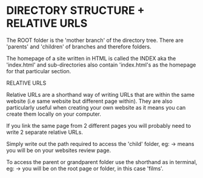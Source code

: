 DIRECTORY STRUCTURE + RELATIVE URLS
===================================

The ROOT folder is the 'mother branch' of the directory tree. There are 'parents' and 'children' of branches and therefore folders.

The homepage of a site written in HTML is called the INDEX aka the 'index.html' and sub-directories also contain 'index.html's as the homepage for that particular section.

RELATIVE URLS

Relative URLs are a shorthand way of writing URLs that are within the same website (i.e same website but different page within). They are also particularly useful when creating your own website as it means you can create them locally on your computer.

If you link the same page from 2 different pages you will probably need to write 2 separate relative URLs.

Simply write out the path required to access the 'child' folder, eg: <a href="films/dvds/reviews,html"></a> -> means you will be on your websites review page.

To access the parent or grandparent folder use the shorthand as in terminal, eg: <a href="../../reviews"></a> -> you will be on the root page or folder, in this case 'films'.

